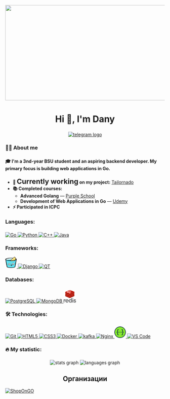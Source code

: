 <br clear="both">

<div align="center">
  <img height="300" width="600" src="https://media1.tenor.com/m/CzdMW7wnLn8AAAAd/coding.gif"  />
</div>

###

<h1 align="center">Hi 👋, I'm Dany</h1>

###

<div align="center">
  <a href="https://t.me/LordVillainFury" target="_blank">
    <img src="https://img.shields.io/static/v1?message=Telegram&logo=telegram&label=&color=2CA5E0&logoColor=white&labelColor=&style=for-the-badge" height="25" alt="telegram logo"  />
  </a>
</div>

###

<h3 align="left">👩‍💻  About me</h3>

###

<h4 align="left">🎓 I'm a 3nd-year BSU student and an aspiring backend developer. My primary focus is building web applications in Go.</h4>

<ul align="left">
  <li><strong>🔭 <span style="font-size: 22px; font-weight: bold;">Currently working</span> on my project:</strong> 
    <a href="https://github.com/ShopOnGO">Tailornado</a>
  </li>
  <li><strong>📚 Completed courses:</strong>
    <ul>
      <li><strong>Advanced Golang</strong> — <a href="https://purpleschool.ru/course/go-advanced" target="_blank">Purple School</a></li>
      <li><strong>Development of Web Applications in Go</strong> — <a href="https://www.udemy.com/course/golang-ninja/" target="_blank">Udemy</a></li>
    </ul>
  </li>
  <li><strong>⚡ Participated in ICPC</strong></li>
</ul>


###


<h3 align="left">Languages:</h3>

###

<div align="left">
    <!-- Go Icon -->
    <a href="https://go.dev/doc/" target="_blank" rel="noreferrer">
        <img src="https://raw.githubusercontent.com/danielcranney/readme-generator/main/public/icons/skills/go-colored.svg" width="36" height="36" alt="Go" />
    </a>
    <!-- Python Icon -->
    <a href="https://www.python.org/" target="_blank" rel="noreferrer">
        <img src="https://raw.githubusercontent.com/danielcranney/readme-generator/main/public/icons/skills/python-colored.svg" width="36" height="36" alt="Python" />
    </a>
    <!-- C++ Icon -->
    <a href="https://docs.microsoft.com/en-us/cpp/?view=msvc-170" target="_blank" rel="noreferrer">
        <img src="https://github.com/user-attachments/assets/68eda2b5-8a22-4c85-b604-706b1f71ad6a" width="36" height="36" alt="C++" />
    </a>
    <!-- Java Icon -->
    <a href="https://www.oracle.com/java/" target="_blank" rel="noreferrer">
        <img src="https://raw.githubusercontent.com/danielcranney/readme-generator/main/public/icons/skills/java-colored.svg" width="36" height="36" alt="Java" />
    </a>
</div>

###

<h3 align="left">Frameworks:</h3>

<div align="left">
    <!-- Gin Icon -->
    <a href="https://gin-gonic.com/" target="_blank" rel="noreferrer">
        <img src="https://raw.githubusercontent.com/gin-gonic/logo/master/color.png" width="36" height="36" alt="Gin" />
    </a>
    <!-- Django Icon -->
    <a href="https://www.djangoproject.com/" target="_blank" rel="noreferrer">
        <img src="https://img.icons8.com/?size=100&id=IuuVVwsdTi2v&format=png&color=000000" width="36" height="36" alt="Django" />
    </a>
    <!-- Qt Icon -->
    <a href="https://www.qt.io/" target="_blank" rel="noreferrer">
        <img src="https://upload.wikimedia.org/wikipedia/commons/0/0b/Qt_logo_2016.svg" alt="QT" width="40" height="40"/>
    </a>
<div>

###

<h3 align="left">Databases:</h3>

###

<div align="left">
    <!-- PostgreSQL Icon -->
    <a href="https://www.postgresql.org/" target="_blank" rel="noreferrer">
        <img src="https://raw.githubusercontent.com/danielcranney/readme-generator/main/public/icons/skills/postgresql-colored.svg" width="36" height="36" alt="PostgreSQL" />
    </a>
    <!-- MongoDB Icon -->
    <a href="https://www.mongodb.com/" target="_blank" rel="noreferrer">
        <img src="https://raw.githubusercontent.com/danielcranney/readme-generator/main/public/icons/skills/mongodb-colored.svg" width="36" height="36" alt="MongoDB" />
    </a>
    <!-- Redis Icon -->
    <a href="https://redis.io" target="_blank" rel="noreferrer">
        <img src="https://raw.githubusercontent.com/devicons/devicon/master/icons/redis/redis-original-wordmark.svg" alt="redis" width="40" height="40"/>
    </a>
</div>

###

<h3 align="left">🛠 Technologies:</h3>

###

<div align="left">
    <!-- Git Icon -->
    <a href="https://git-scm.com/" target="_blank" rel="noreferrer">
        <img src="https://raw.githubusercontent.com/danielcranney/readme-generator/main/public/icons/skills/git-colored.svg" width="36" height="36" alt="Git" />
    </a>
    <!-- HTML5 Icon -->
    <a href="https://developer.mozilla.org/en-US/docs/Glossary/HTML5" target="_blank" rel="noreferrer">
        <img src="https://raw.githubusercontent.com/danielcranney/readme-generator/main/public/icons/skills/html5-colored.svg" width="36" height="36" alt="HTML5" />
    </a>
    <!-- CSS3 Icon -->
    <a href="https://www.w3.org/TR/CSS/#css" target="_blank" rel="noreferrer">
        <img src="https://raw.githubusercontent.com/danielcranney/readme-generator/main/public/icons/skills/css3-colored.svg" width="36" height="36" alt="CSS3" />
    </a>
    <!-- Docker Icon -->
    <a href="https://www.docker.com/" target="_blank" rel="noreferrer">
        <img src="https://raw.githubusercontent.com/danielcranney/readme-generator/main/public/icons/skills/docker-colored.svg" width="36" height="36" alt="Docker" />
    </a>
    <!-- Kafka Icon -->
    <a href="https://kafka.apache.org/" target="_blank" rel="noreferrer">
        <img src="https://img.icons8.com/?size=100&id=fOhLNqGJsUbJ&format=png&color=000000" alt="kafka" width="40" height="40"/>
    </a>
    <!-- Nginx Icon -->
    <a href="https://nginx.org/" target="_blank" rel="noreferrer">
        <img src="https://img.icons8.com/color/48/000000/nginx.png" width="36" height="36" alt="Nginx" />
    </a>
    <!-- Swagger Icon -->
    <a href="https://swagger.io/" target="_blank" rel="noreferrer">
        <img src="https://raw.githubusercontent.com/devicons/devicon/master/icons/swagger/swagger-original.svg" width="36" height="36" alt="Swagger" />
    </a>
    <!-- VS Code Icon -->
    <a href="https://code.visualstudio.com/" target="_blank" rel="noreferrer">
        <img src="https://img.icons8.com/?size=100&id=0OQR1FYCuA9f&format=png&color=000000" width="36" height="36" alt="VS Code" />
    </a>
<div>

###

<h3 align="left">🔥  My statistic:</h3>

###

<div align="center">
  <img src="https://github-readme-stats.vercel.app/api?username=LordVillain&cache_seconds=1800&hide_title=false&hide_rank=false&show_icons=true&include_all_commits=true&count_private=true&disable_animations=false&theme=dracula&locale=en&hide_border=false&order=1" height="150" alt="stats graph"  />

  <img src="https://github-readme-stats.vercel.app/api/top-langs?username=LordVillain&locale=en&hide_title=false&layout=compact&card_width=320&langs_count=5&theme=dracula&hide_border=false&order=2&cache_seconds=1800" height="150" alt="languages graph" />

## Организации

<div align="left">
  <a href="https://github.com/ShopOnGO">
    <img src="https://avatars.githubusercontent.com/u/201571873?s=400&u=a52bf03aece69b1265a2a196f903d612220c51f6&v=4" width="200" alt="ShopOnGO" />
  </a>
</div>

</div>

###
